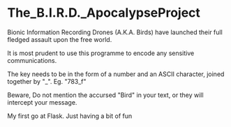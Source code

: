 # The_B.I.R.D._ApocalypseProject

Bionic Information Recording Drones (A.K.A. Birds) have launched their full fledged assault upon the free world.

It is most prudent to use this programme to encode any sensitive communications. 

The key needs to be in the form of a number and an ASCII character, joined together by "_". Eg. "783_f"

Beware, Do not mention the accursed "Bird" in your text, or they will intercept your message. 
















My first go at Flask. Just having a bit of fun
